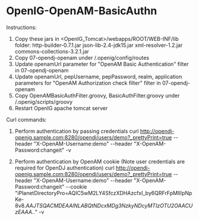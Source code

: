 # OpenIG-OpenAM-BasicAuthn

Instructions:

1. Copy these jars in <OpenIG_Tomcat>/webapps/ROOT/WEB-INF/lib folder:
 http-builder-0.7.1.jar
 json-lib-2.4-jdk15.jar
 xml-resolver-1.2.jar
 commons-collections-3.2.1.jar
2. Copy 07-opendj-openam under <User-Home>/.openig/config/routes
3. Update openamUrl parameter for "OpenAM Basic Authentication" filter in 07-opendj-openam
4. Update openamUrl, pepUsername, pepPassword, realm, application parameters for "OpenAM Authorization check filter" filter in 07-opendj-openam
5. Copy OpenAMBasicAuthFilter.groovy, BasicAuthFilter.groovy under <User-Home>/.openig/scripts/groovy
6. Restart OpenIG apache tomcat server


Curl commands:

1. Perform authentication by passing credentials
curl http://opendj-openig.sample.com:8280/opendj/users/demo?_prettyPrint=true --header "X-OpenAM-Username:demo" --header "X-OpenAM-Password:changeit" -v

2. Perform authentication by OpenAM cookie (Note user credentials are required for OpenDJ authentication)
curl http://opendj-openig.sample.com:8280/opendj/users/demo?_prettyPrint=true --header "X-OpenAM-Username:demo" --header "X-OpenAM-Password:changeit" --cookie "iPlanetDirectoryPro=AQIC5wM2LY4SfczXDHAzcfxI_by6QRFrFpMIIIpNpKe-8v8.*AAJTSQACMDEAAlNLABQtNDcxMDg3NzkyNDcyMTIzOTU2OAACUzEAAA..*" -v



